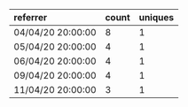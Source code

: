 | referrer          | count | uniques |
| :---------------- | :---- | :------ |
| 04/04/20 20:00:00 | 8     | 1       |
| 05/04/20 20:00:00 | 4     | 1       |
| 06/04/20 20:00:00 | 4     | 1       |
| 09/04/20 20:00:00 | 4     | 1       |
| 11/04/20 20:00:00 | 3     | 1       |